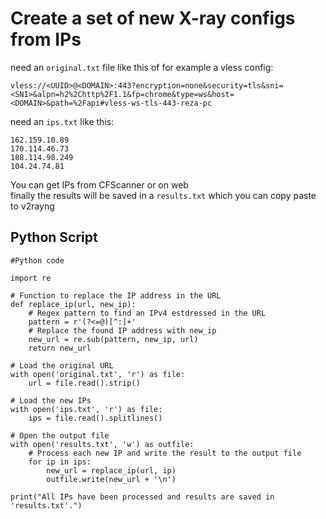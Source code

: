 # Create a set of new X-ray configs from IPs
need an `original.txt` file like this of for example a vless config:
```
vless://<UUID>@<DOMAIN>:443?encryption=none&security=tls&sni=<SNI>&alpn=h2%2Chttp%2F1.1&fp=chrome&type=ws&host=<DOMAIN>&path=%2Fapi#vless-ws-tls-443-reza-pc
```

need an `ips.txt` like this:
```
162.159.10.89
170.114.46.73
188.114.98.249
104.24.74.81
```

You can get IPs from CFScanner or on web <br/>
finally the results will be saved in a `results.txt` which you can copy paste to v2rayng <br/>


## Python Script
```
#Python code

import re

# Function to replace the IP address in the URL
def replace_ip(url, new_ip):
    # Regex pattern to find an IPv4 estdressed in the URL
    pattern = r'(?<=@)[^:]+'
    # Replace the found IP address with new_ip
    new_url = re.sub(pattern, new_ip, url)
    return new_url

# Load the original URL
with open('original.txt', 'r') as file:
    url = file.read().strip()

# Load the new IPs
with open('ips.txt', 'r') as file:
    ips = file.read().splitlines()

# Open the output file
with open('results.txt', 'w') as outfile:
    # Process each new IP and write the result to the output file
    for ip in ips:
        new_url = replace_ip(url, ip)
        outfile.write(new_url + '\n')

print("All IPs have been processed and results are saved in 'results.txt'.")
```
